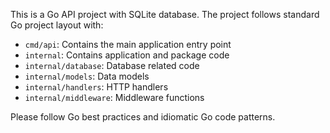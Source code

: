 <!-- Use this file to provide workspace-specific custom instructions to Copilot. For more details, visit https://code.visualstudio.com/docs/copilot/copilot-customization#_use-a-githubcopilotinstructionsmd-file -->

This is a Go API project with SQLite database. The project follows standard Go project layout with:

- `cmd/api`: Contains the main application entry point
- `internal`: Contains application and package code
- `internal/database`: Database related code
- `internal/models`: Data models
- `internal/handlers`: HTTP handlers
- `internal/middleware`: Middleware functions

Please follow Go best practices and idiomatic Go code patterns.

